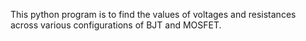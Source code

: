 This python program is to find the values of voltages and resistances across various configurations of BJT and MOSFET.
